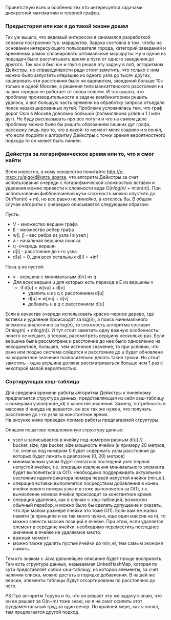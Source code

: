 Приветствую всех и особенно тех кто интересуется задачами дискретной математики и теорией графов.
### Предыстория или как я до такой жизни дошел
Так уж вышло, что ведомый интересом я занимался разработкой сервиса построения тур. маршрутов. Задача состояла в том, чтобы на основании интересующего пользователя города, категорий заведений и временных рамок спланировать оптимальные маршруты. Ну и одной из подзадач было рассчитывать время в пути от одного заведения до другого. Так как я был юн и глуп я решал эту задачу в лоб, алгоритмом Дейкстры, но справедливости ради стоит заметить, что только с ним можно было запустить итерацию из одного узла до тысяч других, кэшировать эти расстояния было не вариантом, заведений больше 10к только в одной Москве, а решения типа манхэттенского расстояния на наших городах не работает от слова совсем.
И так вышло, что проблему производительности в задаче комбинаторики решить удалось, а вот большую часть времени на обработку запроса отъедало поиск незакэшированных путей. Проблема усложнялась тем, что граф дорог Osm в Москве довольно большой (полмиллиона узлов и 1.1 млн дуг).
Не буду рассказывать про все потуги и что на самом деле проблему можно было бы решить обрезанием лишних дуг графа, расскажу лишь про то, что в какой-то момент меня озарило и я понял, что если подойти к алгоритму Дейкстры с точки зрения вероятностного подхода то он может быть линеен.

### Дейкстра за логарифмическое время или то, что я смог найти
  Всем известно, а кому неизвестно почитайте http://e-maxx.ru/algo/dijkstra_sparse, что алгоритм Дейкстры за счет использования очереди с логарифмической сложностью вставки и удаления можно привести к сложности вида O(n*log(n) + m*lon(n)). При использовании фиббоначиевой кучи сложность можно опустить до O(n*lon(n) + m), но все равно не линейно, а хотелось бы.
В общем случае алгоритм с очередью описывается следующим образом:

Пусть:
* V - множество вершин графа
* E - множество ребер графа
* w[i, j] - вес ребра из узла i в узел j
* a - начальная вершина поиска
* q -очередь вершин
* d[i] - расстояние до i-го узла
* d[a] = 0, для всех остальных d[i] = +inf

Пока q не пустой:
* v - вершина с минимальным d[v] из q 
* Для всех вершин u для которых есть переход в E из вершины v 
    * if d[u] > w[vu] + d[v]
        * удалить u из q с расстоянием d[u]
        * d[u] = w[vu] + d[v]
        * добавить u в q с расстоянием d[u]

Если в качестве очереди использовать красно-черное дерево, где вставка и удаление происходят за log(n), а поиск минимального элемента аналогично за log(n), то сложность алгоритма составит O(n*log(n) + m*log(n)).
И тут стоит заметить одну важную особенность: ничего не мешает, в теории, рассмотреть вершину несколько раз. Если вершина была рассмотрена и расстояние до нее было одновленно на некорректное, большее, чем истинное значение, то при условии, что рано или поздно система сойдется и расстояние до u будет обновлено на корректное значение позволительно делать такие трюки. Но стоит заметить - одна вершина должна рассматриваться больше чем 1 раз с некоторой малой вероятностью.
### Сортирующая хэш-таблица
Для сведения времени работы алгоритма Дейкстры к линейному предлагается структура данных, представляющая из себя хэш-таблицу с номерами узлов(node_id) в качестве значений. Замечу, потребность в массиве d никуда не девается, он все так же нужен, что получать расстояние до i-го узла за константное время.  
На рисунке ниже приведен пример работы предлагаемой структуры.

Опишем пошагово предложенную структуру данных:
- узел u записывается в ячейку под номером равным d[u] // bucket_size, где bucket_size  мощность ячейки (к примеру 20 метров, т.е. ячейка под номером 0 будет содержать узлы расстояние до которых будет лежать в диапозоне [0, 20) метров)
- минимальным узлом будет считаться последний узел первой непустой ячейки, т.е. операция извлечения минимального элемента будет выполняться за O(1). Необходимо поддерживать актуальное состояние идентификатора номера первой непустой ячейки (min_el). 
- операция вставки выполняется посредством добавления в конец ячейки нового номера узла и в тоже выполняется за O(1), т.к. вычисление номера ячейки происходит за константное время.
- операция удаления, как в случае с хэш-таблицей, возможен обычный перебор, и можно было бы сделать допущение и сказать, что при малом размере ячейки это тоже O(1). Если вам не жалко памяти (в принципе и не так много нужно, еще один массив на n), то можно завести массив позиций в ячейке. При этом, если удаляется элемент в середине ячейки, необходимо переместить последнее значение в ячейке на удаляемое место.
- важный момент:
- можно также удалять пустые ячейки до min_el, тем самым экономя память.

Тем кто знаком с Java дальнейшее описание будет проще воспринять. Там есть структура данных, называемая LinkedHashMap, которая по сути представляет собой хэш-таблицу, из которой элементы, за счет наличия списка, можно достать в порядке добавления. В нашей же версии, элементы таблицы будут отсортированы по расстоянию до него.











PS 
Про алгоритм Торупа и то, что он решает эту же задачу я знаю, что он ее решает за O(n+m) тоже знаю, но я не смог осилить этот фундаментальный труд за один вечер. По крайней мере, как я понял, там предлагается другой подход.